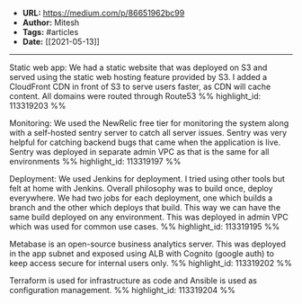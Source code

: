 - **URL:** https://medium.com/p/86651962bc99
- **Author:** Mitesh
- **Tags:** #articles
- **Date:** [[2021-05-13]]
---

Static web app: We had a static website that was deployed on S3 and served using the static web hosting feature provided by S3. I added a CloudFront CDN in front of S3 to serve users faster, as CDN will cache content. All domains were routed through Route53 %% highlight_id: 113319203 %%


Monitoring: We used the NewRelic free tier for monitoring the system along with a self-hosted sentry server to catch all server issues. Sentry was very helpful for catching backend bugs that came when the application is live. Sentry was deployed in separate admin VPC as that is the same for all environments %% highlight_id: 113319197 %%


Deployment: We used Jenkins for deployment. I tried using other tools but felt at home with Jenkins. Overall philosophy was to build once, deploy everywhere. We had two jobs for each deployment, one which builds a branch and the other which deploys that build. This way we can have the same build deployed on any environment. This was deployed in admin VPC which was used for common use cases. %% highlight_id: 113319195 %%


Metabase is an open-source business analytics server. This was deployed in the app subnet and exposed using ALB with Cognito (google auth) to keep access secure for internal users only. %% highlight_id: 113319202 %%


Terraform is used for infrastructure as code and Ansible is used as configuration management. %% highlight_id: 113319204 %%

